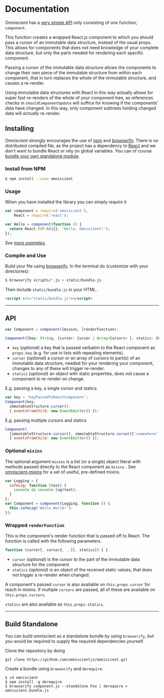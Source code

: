 Documentation
=========

Omniscient has a [very simple API](#api) only consisting of *one* function; `component`.

This function creates a wrapped React.js component to which you should pass a cursor of an immutable data structure, instead of the usual props. This allows for components that does not need knowledge of your complete data structure, but only the parts needed for rendering each specific component.

Passing a cursor of the immutable data structure allows the components to change their own piece of the immutable structure from within each component, that in turn replaces the whole of the immutable structure, and causes a re-render.

Using immutable data structures with React in this way actually allows for super fast re-renders of the whole of your component tree, as references checks in `shouldComponentUpdate` will suffice for knowing if the components' data have changed. In this way, only component subtrees holding changed data will *actually* re-render.

## Installing

Omniscient strongly encourages the use of [npm](https://www.npmjs.org/) and [browserify](http://browserify.org/). There is no distributed compiled file, as the project has a dependency to [React](http://facebook.github.io/react/) and we don't want to bundle React or rely on global variables. You can of course [bundle your own standalone module](#build-standalone).

### Install from NPM

```sh
$ npm install --save omniscient
```

### Usage

When you have installed the library you can simply require it

```js
var component = require('omniscient'),
    React = require('react');

var Hello = component(function () {
  return React.DOM.h1({}, 'Hello, Omniscient!');
});
```

*See [more examples](/examples).*

### Compile and Use

Build your file using [browserify](http://browserify.org/). In the terminal do (customize with your directories):

```sh
$ browserify scripts/*.js > static/bundle.js
```

Then include `static/bundle.js` in your HTML.
```html
<script src="static/bundle.js"></script>
```

---

## API

```js
var Component = component([mixins, ]renderFunction);

Component([key: String, ]cursor: Cursor | Array<Cursors> [, statics: Object]);

```
* `key` (*optional*) a key that is passed verbatim to the React component as `props.key` (e.g. for use in lists with repeating elements).
* `cursor` (*optional*) a cursor or an array of cursors to part(s) of an immutable data structure, needed for your rendering your component, changes to any of these will trigger re-render.
* `statics` (*optional*) an object with static properties, does not cause a component to re-render on change.

E.g. passing a key, a single cursor and statics

```js
var key = 'keyPassedToReactComponent';
Component(key, 
  immutableStructure.cursor(),
  { eventsFromChild: new EventEmitter() });
```

E.g. passing multiple cursors and statics

```js
Component(
  [immutableStructure.cursor(), immutableStructure.cursor(['somewhere', 'else'])], 
  { eventsFromChild: new EventEmitter() });
```


### Optional `mixins`

The optional argument `mixins` is a list (or a single) object literal with methods passed directly to the React component as `mixins` . See [omniscient-mixins](https://github.com/omniscientjs/omniscient-mixins) for a set of useful, pre-defined mixins.

```js
var Logging = {
  safeLog: function (text) {
    console && console.log(text);
  }
};
var Component = component(Logging, function () {
  this.safeLog('Hello World!');
});
```


### Wrapped `renderFunction`

This is the component's render function that is passed off to React. The function is called with the following parameters.

```js
function (cursor[, cursor2, ..][, statics]) { }
```

* `cursor` (*optional*) is the cursor to the part of the immutable data structure for the component
* `statics` (*optional*) is an object of the received static values, that does not trigger a re-render when changed.

A component's passed `cursor` is also available on `this.props.cursor` for reach in mixins. If multiple `cursors` are passed, all of these are available on `this.props.cursors`. 

`statics` are also available as `this.props.statics`.

---

## Build Standalone

You can build omniscient as a standalone bundle by using `browserify`, but you would be required to supply the required dependencies yourself.

Clone the repository by doing

```
git clone https://github.com/omniscientjs/omniscient.git
```

Create a bundle using `browserify` and `derequire`.

```
$ cd omniscient
$ npm install -g derequire
$ browserify component.js --standalone Foo | derequire > omniscient.bundle.js
```
